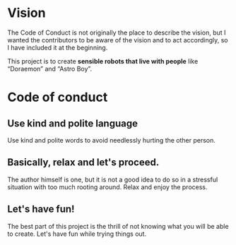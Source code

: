 # Vision

The Code of Conduct is not originally the place to describe the vision, but I wanted the contributors to be aware of the vision and to act accordingly, so I have included it at the beginning.

This project is to create **sensible robots that live with people** like “Doraemon” and “Astro Boy”.

# Code of conduct

## Use kind and polite language

Use kind and polite words to avoid needlessly hurting the other person.

## Basically, relax and let's proceed.

The author himself is one, but it is not a good idea to do so in a stressful situation with too much rooting around. Relax and enjoy the process.

## Let's have fun!

The best part of this project is the thrill of not knowing what you will be able to create. Let's have fun while trying things out.
